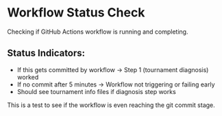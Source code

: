 # Workflow Status Check
Checking if GitHub Actions workflow is running and completing.

## Status Indicators:
- If this gets committed by workflow → Step 1 (tournament diagnosis) worked
- If no commit after 5 minutes → Workflow not triggering or failing early
- Should see tournament info files if diagnosis step works

This is a test to see if the workflow is even reaching the git commit stage.